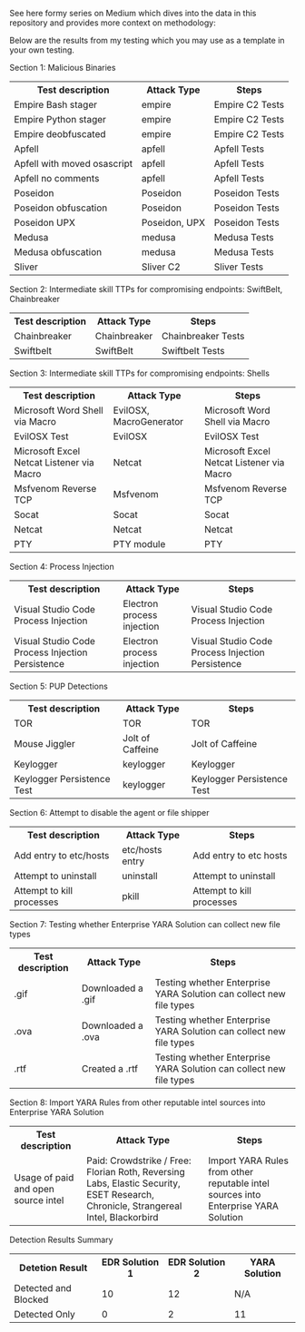 See here formy series on Medium which dives into the data in this repository and provides more context on methodology: 

Below are the results from my testing which you may use as a template in your own testing.

Section 1: Malicious Binaries
<table><tbody><tr><th>Test description</th><th>Attack Type</th><th>Steps</th></tr><tr><td>Empire Bash stager</td><td>empire</td><td>Empire C2 Tests</td></tr><tr><td>Empire Python stager</td><td>empire</td><td>Empire C2 Tests</td></tr><tr><td>Empire deobfuscated</td><td>empire</td><td>Empire C2 Tests</td></tr><tr><td>Apfell</td><td>apfell</td><td>Apfell Tests</td></tr><tr><td>Apfell with moved osascript</td><td>apfell</td><td>Apfell Tests</td></tr><tr><td>Apfell no comments</td><td>apfell</td><td>Apfell Tests</td></tr><tr><td>Poseidon</td><td>Poseidon</td><td>Poseidon Tests</td></tr><tr><td>Poseidon obfuscation</td><td>Poseidon</td><td>Poseidon Tests</td></tr><tr><td>Poseidon UPX</td><td>Poseidon, UPX</td><td>Poseidon Tests</td></tr><tr><td>Medusa</td><td>medusa</td><td>Medusa Tests</td></tr><tr><td>Medusa obfuscation</td><td>medusa</td><td>Medusa Tests</td></tr><tr><td>Sliver</td><td>Sliver C2</td><td>Sliver Tests</td></tr></tbody></table>

Section 2: Intermediate skill TTPs for compromising endpoints: SwiftBelt, Chainbreaker
<table><tbody><tr><th>Test description</th><th>Attack Type</th><th>Steps</th></tr><tr><td>Chainbreaker</td><td>Chainbreaker</td><td>Chainbreaker Tests</td></tr><tr><td>Swiftbelt</td><td>SwiftBelt</td><td>Swiftbelt Tests</td></tr></tbody></table>

Section 3: Intermediate skill TTPs for compromising endpoints: Shells
<table><tbody><tr><th>Test description</th><th>Attack Type</th><th>Steps</th></tr><tr><td>Microsoft Word Shell via Macro</td><td>EvilOSX, MacroGenerator</td><td>Microsoft Word Shell via Macro</td></tr><tr><td>EvilOSX Test</td><td>EvilOSX</td><td>EvilOSX Test</td></tr><tr><td>Microsoft Excel Netcat Listener via Macro</td><td>Netcat</td><td>Microsoft Excel Netcat Listener via Macro</td></tr><tr><td>Msfvenom Reverse TCP</td><td>Msfvenom</td><td>Msfvenom Reverse TCP</td></tr><tr><td>Socat</td><td>Socat</td><td>Socat</td></tr><tr><td>Netcat</td><td>Netcat</td><td>Netcat</td></tr><tr><td>PTY</td><td>PTY module</td><td>PTY</td></tr></tbody></table>

Section 4: Process Injection
<table><tbody><tr><th>Test description</th><th>Attack Type</th><th>Steps</th></tr><tr><td>Visual Studio Code Process Injection</td><td>Electron process injection</td><td>Visual Studio Code Process Injection</td></tr><tr><td>Visual Studio Code Process Injection Persistence</td><td>Electron process injection</td><td>Visual Studio Code Process Injection Persistence</td></tr></tbody></table>

Section 5: PUP Detections
<table><tbody><tr><th>Test description</th><th>Attack Type</th><th>Steps</th></tr><tr><td>TOR</td><td>TOR</td><td>TOR</td></tr><tr><td>Mouse Jiggler</td><td>Jolt of Caffeine</td><td>Jolt of Caffeine</td></tr><tr><td>Keylogger</td><td>keylogger</td><td>Keylogger</td></tr><tr><td>Keylogger Persistence Test</td><td>keylogger</td><td>Keylogger Persistence Test</td></tr></tbody></table>

Section 6: Attempt to disable the agent or file shipper
<table><tbody><tr><th>Test description</th><th>Attack Type</th><th>Steps</th></tr><tr><td>Add entry to etc/hosts</td><td>etc/hosts entry</td><td>Add entry to etc hosts</td></tr><tr><td>Attempt to uninstall</td><td>uninstall</td><td>Attempt to uninstall</td></tr><tr><td>Attempt to kill processes</td><td>pkill</td><td>Attempt to kill processes</td></tr></tbody></table>

Section 7: Testing whether Enterprise YARA Solution can collect new file types
<table><tbody><tr><th>Test description</th><th>Attack Type</th><th>Steps</th></tr><tr><td>.gif</td><td>Downloaded a .gif</td><td>Testing whether Enterprise YARA Solution can collect new file types</td></tr><tr><td>.ova</td><td>Downloaded a .ova</td><td>Testing whether Enterprise YARA Solution can collect new file types</td></tr><tr><td>.rtf</td><td>Created a .rtf</td><td>Testing whether Enterprise YARA Solution can collect new file types</td></tr></tbody></table>

Section 8: Import YARA Rules from other reputable intel sources into Enterprise YARA Solution
<table><tbody><tr><th>Test description</th><th>Attack Type</th><th>Steps</th></tr><tr><td>Usage of paid and open source intel</td><td>Paid: Crowdstrike / Free: Florian Roth, Reversing Labs, Elastic Security, ESET Research, Chronicle, Strangereal Intel, Blackorbird</td><td>Import YARA Rules from other reputable intel sources into Enterprise YARA Solution</td></tr></tbody></table>

Detection Results Summary
<table><tbody><tr><th>Detetion Result</th><th>EDR Solution 1</th><th>EDR Solution 2</th><th>YARA Solution</th></tr><tr><td>Detected and Blocked</td><td>10</td><td>12</td><td>N/A</td></tr><tr><td>Detected Only</td><td>0</td><td>2</td><td>11</td></tr></tbody></table>
